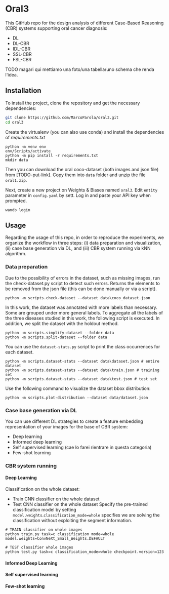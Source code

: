 # **Oral3**


This GitHub repo for the design analysis of different Case-Based Reasoning (CBR) systems supporting oral cancer diagnosis:
- DL
- DL-CBR
- IDL-CBR
- SSL-CBR
- FSL-CBR

TODO magari qui mettiamo una foto/una tabella/uno schema che renda l'idea.

## Installation

To install the project, clone the repository and get the necessary dependencies:
```sh
git clone https://github.com/MarcoParola/oral3.git
cd oral3
```

Create the virtualenv (you can also use conda) and install the dependencies of *requirements.txt*

```
python -m venv env
env/Scripts/activate
python -m pip install -r requirements.txt
mkdir data
```
Then you can download the oral coco-dataset (both images and json file) from [TODO-put-link]. Copy them into `data` folder and unzip the file `oral1.zip`.

Next, create a new project on Weights & Biases named `oral3`. Edit `entity` parameter in `config.yaml` by sett. Log in and paste your API key when prompted.
```
wandb login
```

## Usage
Regarding the usage of this repo, in order to reproduce the experiments, we organize the workflow in three steps: (i) data preparation and visualization, (ii) case base generation via DL, and (iii) CBR system running via kNN algorithm.

### Data preparation
Due to the possibility of errors in the dataset, such as missing images, run the check-dataset.py script to detect such errors. Returns the elements to be removed from the json file (this can be done manually or via a script).
```
python -m scripts.check-dataset --dataset data\coco_dataset.json
```
In this work, the dataset was annotated with more labels than necessary. Some are grouped under more general labels. To aggregate all the labels of the three diseases studied in this work, the following script is executed. In addition, we split the dataset with the holdout method.
```
python -m scripts.simplify-dataset --folder data
python -m scripts.split-dataset --folder data
```

You can use the `dataset-stats.py` script to print the class occurrences for each dataset.
```
python -m scripts.dataset-stats --dataset data\dataset.json # entire dataset
python -m scripts.dataset-stats --dataset data\train.json # training set
python -m scripts.dataset-stats --dataset data\test.json # test set
```

Use the following command to visualize the dataset bbox distribution: 
```
python -m scripts.plot-distribution --dataset data/dataset.json
```

### Case base generation via DL
You can use different DL strategies to create a feature embedding representation of your images for the base of CBR system:
- Deep learning
- Informed deep learning
- Self supervised learning (cae lo farei rientrare in questa categoria)
- Few-shot learning


### CBR system running
#### Deep Learning
Classification on the whole dataset:
- Train CNN classifier on the whole dataset
- Test CNN classifier on the whole dataset
Specify the pre-trained classification model by setting `model.weights`.`classification_mode=whole` specifies we are solving the classification without exploiting the segment information.
```
# TRAIN classifier on whole images
python train.py task=c classification_mode=whole model.weights=ConvNeXt_Small_Weights.DEFAULT 

# TEST classifier whole images
python test.py task=c classification_mode=whole checkpoint.version=123
```

#### Informed Deep Learning

#### Self supervised learning

#### Few-shot learning
